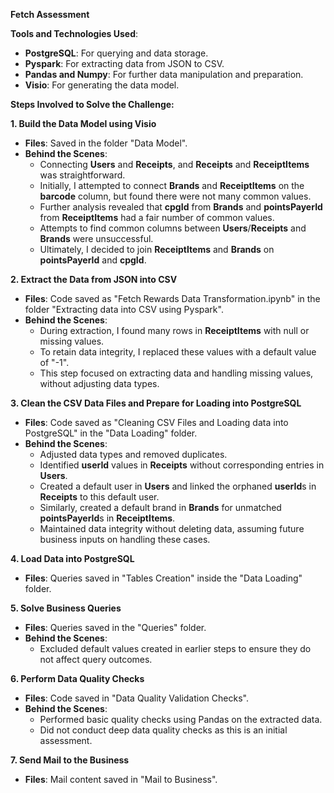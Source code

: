 **Fetch Assessment**

**Tools and Technologies Used**:

- **PostgreSQL**: For querying and data storage.
- **Pyspark**: For extracting data from JSON to CSV.
- **Pandas and Numpy**: For further data manipulation and preparation.
- **Visio**: For generating the data model.

**Steps Involved to Solve the Challenge:**

**1\. Build the Data Model using Visio**

- **Files**: Saved in the folder "Data Model".
- **Behind the Scenes**:
  - Connecting **Users** and **Receipts**, and **Receipts** and **ReceiptItems** was straightforward.
  - Initially, I attempted to connect **Brands** and **ReceiptItems** on the **barcode** column, but found there were not many common values.
  - Further analysis revealed that **cpgId** from **Brands** and **pointsPayerId** from **ReceiptItems** had a fair number of common values.
  - Attempts to find common columns between **Users**/**Receipts** and **Brands** were unsuccessful.
  - Ultimately, I decided to join **ReceiptItems** and **Brands** on **pointsPayerId** and **cpgId**.

**2\. Extract the Data from JSON into CSV**

- **Files**: Code saved as "Fetch Rewards Data Transformation.ipynb" in the folder "Extracting data into CSV using Pyspark".
- **Behind the Scenes**:
  - During extraction, I found many rows in **ReceiptItems** with null or missing values.
  - To retain data integrity, I replaced these values with a default value of "-1".
  - This step focused on extracting data and handling missing values, without adjusting data types.

**3\. Clean the CSV Data Files and Prepare for Loading into PostgreSQL**

- **Files**: Code saved as "Cleaning CSV Files and Loading data into PostgreSQL" in the "Data Loading" folder.
- **Behind the Scenes**:
  - Adjusted data types and removed duplicates.
  - Identified **userId** values in **Receipts** without corresponding entries in **Users**.
  - Created a default user in **Users** and linked the orphaned **userId**s in **Receipts** to this default user.
  - Similarly, created a default brand in **Brands** for unmatched **pointsPayerId**s in **ReceiptItems**.
  - Maintained data integrity without deleting data, assuming future business inputs on handling these cases.

**4\. Load Data into PostgreSQL**

- **Files**: Queries saved in "Tables Creation" inside the "Data Loading" folder.

**5\. Solve Business Queries**

- **Files**: Queries saved in the "Queries" folder.
- **Behind the Scenes**:
  - Excluded default values created in earlier steps to ensure they do not affect query outcomes.

**6\. Perform Data Quality Checks**

- **Files**: Code saved in "Data Quality Validation Checks".
- **Behind the Scenes**:
  - Performed basic quality checks using Pandas on the extracted data.
  - Did not conduct deep data quality checks as this is an initial assessment.

**7\. Send Mail to the Business**

- **Files**: Mail content saved in "Mail to Business".
